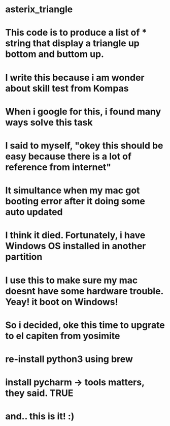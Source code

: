 # asterix_triangle
# This code is to produce a list of * string that display a triangle up bottom and buttom up.
# I write this because i am wonder about skill test from Kompas

# When i google for this, i found many ways solve this task
# I said to myself, "okey this should be easy because there is a lot of reference from internet"
# It simultance when my mac got booting error after it doing some auto updated
# I think it died. Fortunately, i have Windows OS installed in another partition
# I use this to make sure my mac doesnt have some hardware trouble. Yeay! it boot on Windows!
# So i decided, oke this time to upgrate to el capiten from yosimite

# re-install python3 using brew
# install pycharm -> tools matters, they said. TRUE
# and.. this is it! :)
